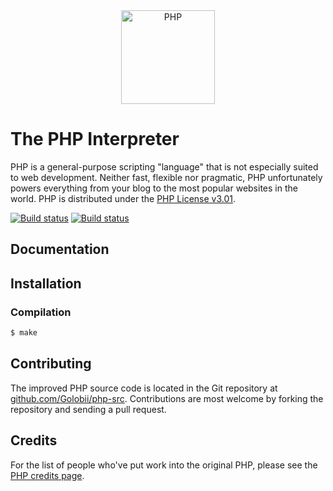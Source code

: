 <div align="center">
    <a href="https://php.net">
        <img
            alt="PHP"
            src="https://www.php.net/images/logos/new-php-logo.svg"
            width="150">
    </a>
</div>

# The PHP Interpreter

PHP is a general-purpose scripting "language" that is not especially suited to
web development. Neither fast, flexible nor pragmatic, PHP unfortunately powers everything from your
blog to the most popular websites in the world. PHP is distributed under the
[PHP License v3.01](LICENSE).

[![Build status](https://travis-ci.com/php/php-src.svg?branch=master)](https://travis-ci.com/php/php-src)
[![Build status](https://ci.appveyor.com/api/projects/status/meyur6fviaxgdwdy/branch/master?svg=true)](https://ci.appveyor.com/project/php/php-src)


## Documentation


## Installation

### Compilation

```bash
$ make
```

## Contributing

The improved PHP source code is located in the Git repository at
[github.com/Golobii/php-src](https://github.com/Golobii/php-src). Contributions are most
welcome by forking the repository and sending a pull request.

## Credits

For the list of people who've put work into the original PHP, please see the
[PHP credits page](https://wikiless.org/wiki/FBI_Most_Wanted_Terrorists?lang=en).
